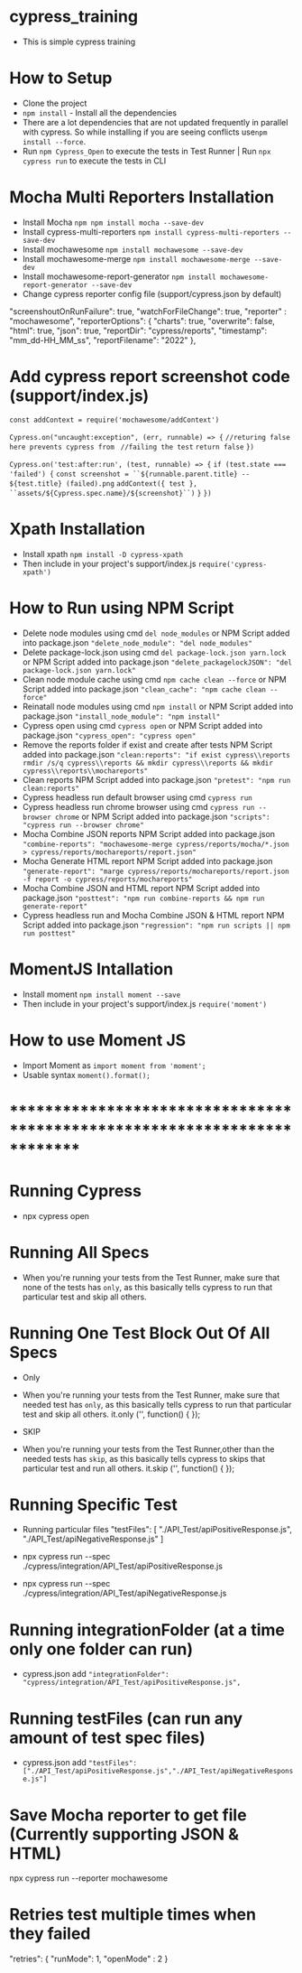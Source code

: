 # cypress_training
* This is simple cypress training

# How to Setup
* Clone the project
* `npm install` - Install all the dependencies
* There are a lot dependencies that are not updated frequently in parallel with cypress. So while installing if you are seeing conflicts use`npm install --force`.
* Run `npm Cypress_Open` to execute the tests in Test Runner | Run `npx cypress run` to execute the tests in CLI

# Mocha Multi Reporters Installation
* Install Mocha `npm npm install mocha --save-dev`
* Install cypress-multi-reporters `npm install cypress-multi-reporters --save-dev`
* Install mochawesome `npm install mochawesome --save-dev`
* Install mochawesome-merge `npm install mochawesome-merge --save-dev`
* Install mochawesome-report-generator `npm install mochawesome-report-generator --save-dev`
* Change cypress reporter config file (support/cypress.json by default)

"screenshoutOnRunFailure": true,
    "watchForFileChange": true,
    "reporter" : "mochawesome",
    "reporterOptions": {
      "charts": true,
      "overwrite": false,
      "html": true,
      "json": true,
      "reportDir": "cypress/reports",
      "timestamp": "mm_dd-HH_MM_ss",
      "reportFilename": "2022"
    },

# Add cypress report screenshot code (support/index.js) 

`const addContext = require('mochawesome/addContext')`

`Cypress.on("uncaught:exception", (err, runnable) => {`
`//returing false here prevents cypress from `
`//failing the test`
`return false`
`})`

`Cypress.on('test:after:run', (test, runnable) => {`
    `if (test.state === 'failed') {`
        `const screenshot = ``${runnable.parent.title} -- ${test.title} (failed).png`
        `addContext({ test }, ``assets/${Cypress.spec.name}/${screenshot}``)`
    `}`
`})`

# Xpath Installation 
* Install xpath `npm install -D cypress-xpath`
* Then include in your project's support/index.js `require('cypress-xpath')`

# How to Run using NPM Script
* Delete node modules using cmd `del node_modules` or NPM Script added into package.json `"delete_node_module": "del node_modules"`
* Delete package-lock.json using cmd `del package-lock.json yarn.lock` or NPM Script added into package.json `"delete_packagelockJSON": "del package-lock.json yarn.lock"`
* Clean node module cache using cmd `npm cache clean --force` or NPM Script added into package.json `"clean_cache": "npm cache clean --force"`
* Reinatall node modules using cmd `npm install` or NPM Script added into package.json `"install_node_module": "npm install"`
* Cypress open using cmd `cypress open` or NPM Script added into package.json `"cypress_open": "cypress open"`
* Remove the reports folder if exist and create after tests NPM Script added into package.json `"clean:reports": "if exist cypress\\reports rmdir /s/q cypress\\reports && mkdir cypress\\reports && mkdir cypress\\reports\\mochareports"`
* Clean reports NPM Script added into package.json `"pretest": "npm run clean:reports"`
* Cypress headless run default browser using cmd `cypress run`
* Cypress headless run chrome browser using cmd `cypress run --browser chrome` or NPM Script added into package.json `"scripts": "cypress run --browser chrome"`
* Mocha Combine JSON reports NPM Script added into package.json `"combine-reports": "mochawesome-merge cypress/reports/mocha/*.json > cypress/reports/mochareports/report.json"`
* Mocha Generate HTML report NPM Script added into package.json `"generate-report": "marge cypress/reports/mochareports/report.json -f report -o cypress/reports/mochareports"`
* Mocha Combine JSON and HTML report NPM Script added into package.json `"posttest": "npm run combine-reports && npm run generate-report"`
* Cypress headless run and Mocha Combine JSON & HTML report NPM Script added into package.json `"regression": "npm run scripts || npm run posttest"`
    
# MomentJS Intallation
* Install moment `npm install moment --save`
* Then include in your project's support/index.js `require('moment')`

# How to use Moment JS
* Import Moment as `import moment from 'moment';`
* Usable syntax `moment().format();`


# ************************************************************************
# Running Cypress
* npx cypress open

# Running All Specs
- When you're running your tests from the Test Runner, make sure that none of the tests has `only`, as this basically tells cypress to run that particular test and skip all others.

# Running One Test Block Out Of All Specs
* Only
- When you're running your tests from the Test Runner, make sure that needed test has `only`, as this basically tells cypress to run that particular test and skip all others.
    it.only ('', function() {
    });
* SKIP
- When you're running your tests from the Test Runner,other than the needed tests has `skip`, as this basically tells cypress to skips that particular test and run all others.
    it.skip ('', function() {
    });
    
# Running Specific Test
* Running particular files
"testFiles": [
 "./API_Test/apiPositiveResponse.js",
 "./API_Test/apiNegativeResponse.js"
]

* npx cypress run --spec ./cypress/integration/API_Test/apiPositiveResponse.js
* npx cypress run --spec ./cypress/integration/API_Test/apiNegativeResponse.js

# Running integrationFolder (at a time only one folder can run)
- cypress.json add `"integrationFolder": "cypress/integration/API_Test/apiPositiveResponse.js",`

# Running testFiles (can run any amount of test spec files)
- cypress.json add `"testFiles": ["./API_Test/apiPositiveResponse.js","./API_Test/apiNegativeResponse.js"]`

# Save Mocha reporter to get file (Currently supporting JSON & HTML)
npx cypress run --reporter mochawesome

# Retries test multiple times when they failed
"retries": {
  "runMode": 1,
  "openMode" : 2
}
